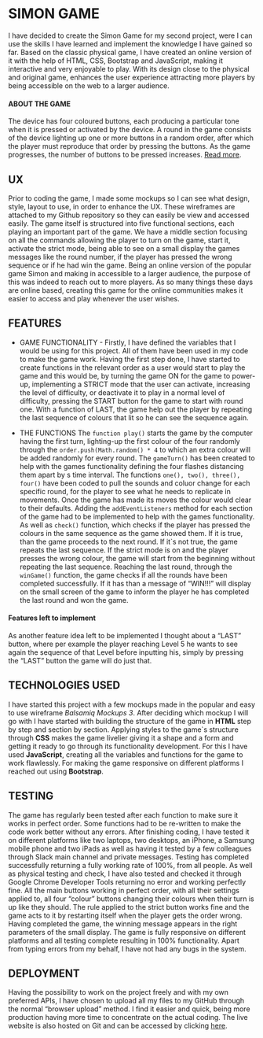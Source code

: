 # SIMON GAME
I have decided to create the Simon Game for my second project, were I can use the skills I have learned and implement the knowledge I have gained so far.
Based on the classic physical game, I have created an online version of it with the help of HTML, CSS, Bootstrap and JavaScript, making it interactive and very enjoyable to play. With its design close to the physical and original game, enhances the user experience attracting more players by being accessible on the web to a larger audience.

#### ABOUT THE GAME
The device has four coloured buttons, each producing a particular tone when it is pressed or activated by the device. A round in the game consists of the device lighting up one or more buttons in a random order, after which the player must reproduce that order by pressing the buttons. As the game progresses, the number of buttons to be pressed increases. [Read more](https://en.wikipedia.org/wiki/Simon_(game)#Gameplay).

## UX
Prior to coding the game, I made some mockups so I can see what design, style, layout to use, in order to enhance the UX. These wireframes are attached to my Github repository so they can easily be view and accessed easily. 
The game itself is structured into five functional sections, each playing an important part of the game. We have a middle section focusing on all the commands allowing the player to turn on the game,  start it, activate the strict mode, being able to see on a small display the games messages like the round number, if the player has pressed the wrong sequence or if he had win the game.
Being an online version of the popular game Simon and making in accessible to a larger audience, the purpose of this was indeed to reach out to more players. As so many things these days are online based, creating this game for the online communities makes it easier to access and play whenever the user wishes.

## FEATURES
*	GAME FUNCTIONALITY - Firstly, I have defined the variables that I would be using for this project. All of them have been used in my code to make the game work.
Having the first step done, I have started to create functions in the relevant order as a user would start to play the game and this would be, by turning the game ON for the game to power-up, implementing a STRICT mode that the user can activate, increasing the level of difficulty, or deactivate it to play in a normal level of difficulty, pressing the START button for the game to start with round one.  With a function of LAST, the game help out the player by repeating the last sequence of colours that lit so he can see the sequence again.

*	THE FUNCTIONS
The ```function play()``` starts the game by the computer having the first turn, lighting-up the first colour of the four randomly through the ```order.push(Math.random() * 4``` to which an extra colour will be added randomly for every round.
The ```gameTurn()``` has been created to help with the games functionality defining the four flashes distancing them apart by s time interval.
The functions ```one(), two(), three(), four()``` have been coded to pull the sounds and coluor change for each specific round, for the player to see what he needs to replicate in movements. Once the game has made its moves the colour would clear to their defaults.
Adding the ```addEventListeners``` method for each section of the game had to be implemented to help with the games functionality. As well as ```check()``` function, which checks if the player has pressed the colours in the same sequence as the game showed them. If it is true, than the game proceeds to the next round. If it`s not true, the game repeats the last sequence. If the strict mode is on and the player presses the wrong colour, the game will start from the beginning without repeating the last sequence.
Reaching the last round, through the ```winGame()``` function, the game checks if all the rounds have been completed successfully. If it has than a message of “WIN!!!” will display on the small screen of the game to inform the player he has completed the last round and won the game.
####	Features left to implement
As another feature idea left to be implemented I thought about a “LAST” button, where per example the player reaching Level 5 he wants to see again the sequence of that Level before inputting his, simply by pressing the “LAST” button  the game will do just that.

## TECHNOLOGIES USED
I have started this project with a few mockups made in the popular and easy to use wireframe *Balsamiq Mockups 3*. After deciding which mockup I will go with I have started with building the structure of the game in **HTML** step by step and section by section. Applying styles to the game`s structure through **CSS** makes the game livelier giving it a shape and a form and getting it ready to go through its functionality development. For this I have used **JavaScript**, creating all the variables and functions for the game to work flawlessly. For making the game responsive on different platforms I reached out using **Bootstrap**. 

## TESTING
The game has regularly been tested after each function to make sure it works in perfect order. Some functions had to be re-written to make the code work better without any errors. After finishing coding, I have tested it on different platforms like two laptops, two desktops, an iPhone, a Samsung mobile phone and two iPads as well as having it tested by a few colleagues through Slack main channel and private messages. Testing has completed successfully returning a fully working rate of 100%, from all people. As well as physical testing and check, I have also tested and checked it through Google Chrome Developer Tools returning no error and working perfectly fine.
All the main buttons working in perfect order, with all their settings applied to, all four “colour” buttons changing their colours when their turn is up like they should. The rule applied to the strict button works fine and the game acts to it by restarting itself when the player gets the order wrong. Having completed the game, the winning message appears in the right parameters of the small display.
The game is fully responsive on different platforms and all testing complete resulting in 100% functionality.
Apart from typing errors from my behalf, I have not had any bugs in the system.

## DEPLOYMENT
Having the possibility to work on the project freely and with my own preferred APIs, I have chosen to upload all my files to my GitHub through the normal “browser upload” method. I find it easier and quick, being more production having more time to concentrate on the actual coding. The live website is also hosted on Git and can be accessed by clicking [here](https://stanciudorin.github.io/Simon-Game/).
